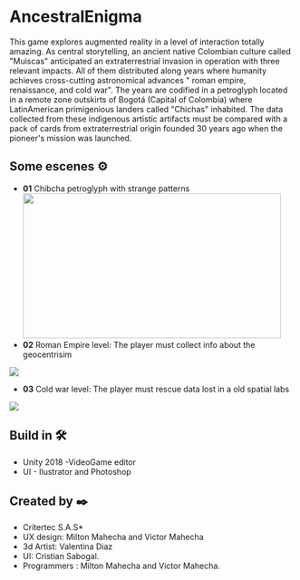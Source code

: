 # AncestralEnigma

This game explores augmented reality in a level of interaction totally amazing. As central storytelling, an ancient native Colombian culture called "Muiscas" anticipated an extraterrestrial invasion in operation with three relevant impacts. All of them distributed along years where humanity achieves cross-cutting astronomical advances "
roman empire, renaissance, and cold war". The years are codified in a petroglyph located in a remote zone outskirts of Bogotá (Capital of Colombia) where LatinAmerican primigenious landers called "Chichas" inhabited. The data collected from these indigenous artistic artifacts must be compared with a pack of cards from extraterrestrial origin founded 30 years ago when the pioneer's mission was launched.

## Some escenes ⚙️
* **01** Chibcha petroglyph with strange patterns <br>
<image src="https://github.com/vicjomaa/AncestralEnigma-ATI/blob/master/Images/enig2.png" height="256" width="455"><image/>
* **02** Roman Empire level: The player must collect  info about the geocentrisim   <br>
 
<image src="https://github.com/vicjomaa/AncestralEnigma-ATI/blob/master/Images/eni4.gif" ><image/>
 
 * **03** Cold war level: The player must rescue data lost in a old spatial labs <br>
 
<image src="https://github.com/vicjomaa/AncestralEnigma-ATI/blob/master/Images/eni3.gif" ><image/>



## Build in 🛠️
* Unity 2018  -VideoGame editor
* UI - Ilustrator and Photoshop


## Created by ✒️
* Critertec S.A.S* 
* UX design: Milton Mahecha and Victor Mahecha
* 3d Artist: Valentina Diaz
* UI: Cristian Sabogal.
* Programmers :   Milton Mahecha and Victor Mahecha.
